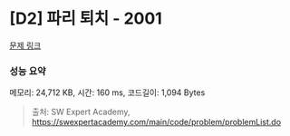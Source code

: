 # [D2] 파리 퇴치 - 2001 

[문제 링크](https://swexpertacademy.com/main/code/problem/problemDetail.do?contestProbId=AV5PzOCKAigDFAUq) 

### 성능 요약

메모리: 24,712 KB, 시간: 160 ms, 코드길이: 1,094 Bytes



> 출처: SW Expert Academy, https://swexpertacademy.com/main/code/problem/problemList.do